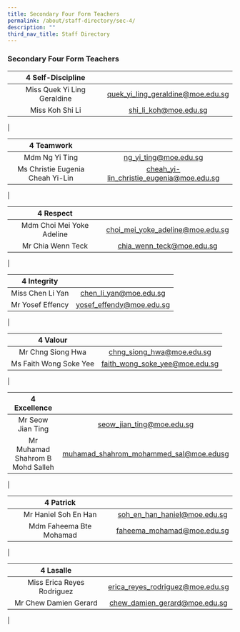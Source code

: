 ```yaml
---
title: Secondary Four Form Teachers
permalink: /about/staff-directory/sec-4/
description: ""
third_nav_title: Staff Directory
---
```

### **Secondary Four Form Teachers**

| 4 Self-Discipline |  |
|:---:|:---:|
| Miss Quek Yi Ling Geraldine | [quek_yi_ling_geraldine@moe.edu.sg](mailto:quek_yi_ling_geraldine@moe.edu.sg) |
| Miss Koh Shi Li | [shi_li_koh@moe.edu.sg](mailto:shi_li_koh@moe.edu.sg) |
|

| 4 Teamwork |  |
|:---:|:---:|
| Mdm Ng Yi Ting | [ng_yi_ting@moe.edu.sg](mailto:ng_yi_ting@moe.edu.sg) |
| Ms Christie Eugenia Cheah Yi-Lin | [cheah_yi-lin_christie_eugenia@moe.edu.sg](mailto:cheah_yi-lin_christie_eugenia@moe.edu.sg) |
|

| 4 Respect |  |
|:---:|:---:|
| Mdm Choi Mei Yoke Adeline | [choi_mei_yoke_adeline@moe.edu.sg](mailto:choi_mei_yoke_adeline@moe.edu.sg) |
| Mr Chia Wenn Teck | [chia_wenn_teck@moe.edu.sg](chia_wenn_teck@moe.edu.sg) |
|

| 4 Integrity |  |
|:---:|:---:|
| Miss Chen Li Yan | [chen_li_yan@moe.edu.sg](mailto:chen_li_yan@moe.edu.sg) |
| Mr Yosef Effency | [yosef_effendy@moe.edu.sg](mailto:yosef_effendy@moe.edu.sg ) |
|

| 4 Valour |  |
|:---:|:---:|
| Mr Chng Siong Hwa | chng_siong_hwa@moe.edu.sg |
| Ms Faith Wong Soke Yee | faith_wong_soke_yee@moe.edu.sg |
|

| 4 Excellence |  |
|:---:|:---:|
| Mr Seow Jian Ting | seow_jian_ting@moe.edu.sg |
| Mr Muhamad Shahrom B Mohd Salleh | muhamad_shahrom_mohammed_sal@moe.edusg |
|

| 4 Patrick |  |
|:---:|:---:|
| Mr Haniel Soh En Han | soh_en_han_haniel@moe.edu.sg |
| Mdm Faheema Bte Mohamad | faheema_mohamad@moe.edu.sg |
|

| 4 Lasalle |  |
|:---:|:---:|
| Miss Erica Reyes Rodriguez | erica_reyes_rodriguez@moe.edu.sg |
| Mr Chew Damien Gerard | chew_damien_gerard@moe.edu.sg |
|